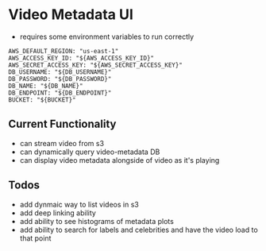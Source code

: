 # Video Metadata UI

- requires some environment variables to run correctly
```
AWS_DEFAULT_REGION: "us-east-1"
AWS_ACCESS_KEY_ID: "${AWS_ACCESS_KEY_ID}"
AWS_SECRET_ACCESS_KEY: "${AWS_SECRET_ACCESS_KEY}"
DB_USERNAME: "${DB_USERNAME}"
DB_PASSWORD: "${DB_PASSWORD}"
DB_NAME: "${DB_NAME}"
DB_ENDPOINT: "${DB_ENDPOINT}"
BUCKET: "${BUCKET}"
```

## Current Functionality

* can stream video from s3
* can dynamically query video-metadata DB
* can display video metadata alongside of video as it's playing

## Todos

* add dynmaic way to list videos in s3
* add deep linking ability
* add ability to see histograms of metadata plots
* add ability to search for labels and celebrities and have the video load to that point
